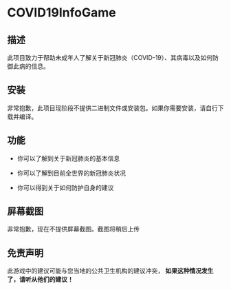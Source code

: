 # COVID19InfoGame

## 描述

此项目致力于帮助未成年人了解关于新冠肺炎（COVID-19）、其病毒以及如何防御此病的信息。

## 安装

非常抱歉，此项目现阶段不提供二进制文件或安装包。如果你需要安装，请自行下载并编译。

## 功能

- 你可以了解到关于新冠肺炎的基本信息

- 你可以了解到目前全世界的新冠肺炎状况

- 你可以得到关于如何防护自身的建议

## 屏幕截图

非常抱歉，现在不提供屏幕截图。截图将稍后上传

## 免责声明

此游戏中的建议可能与您当地的公共卫生机构的建议冲突， **如果这种情况发生了，请听从他们的建议！**
